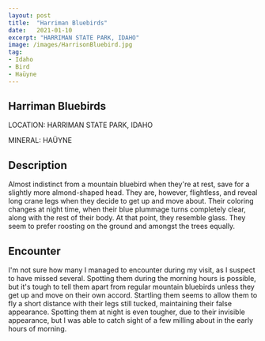 ```yaml
---
layout: post
title:  "Harriman Bluebirds"
date:   2021-01-10
excerpt: "HARRIMAN STATE PARK, IDAHO"
image: /images/HarrisonBluebird.jpg
tag:
- Idaho
- Bird
- Haüyne
---
```


## Harriman Bluebirds

LOCATION: HARRIMAN STATE PARK, IDAHO

MINERAL: HAÜYNE

## Description

Almost indistinct from a mountain bluebird when they're at rest, save for a slightly more almond-shaped head. They are, however, flightless, and reveal long crane legs when they decide to get up and move about. Their coloring changes at night time, when their blue plummage turns completely clear, along with the rest of their body. At that point, they resemble glass. They seem to prefer roosting on the ground and amongst the trees equally.

## Encounter

I'm not sure how many I managed to encounter during my visit, as I suspect to have missed several. Spotting them during the morning hours is possible, but it's tough to tell them apart from regular mountain bluebirds unless they get up and move on their own accord. Startling them seems to allow them to fly a short distance with their legs still tucked, maintaining their false appearance. Spotting them at night is even tougher, due to their invisible appearance, but I was able to catch sight of a few milling about in the early hours of morning.
